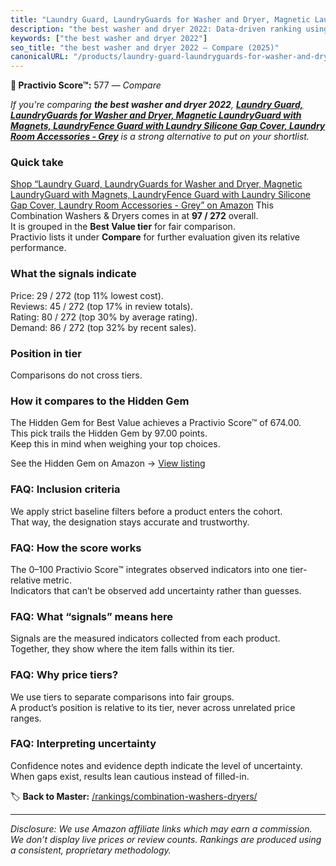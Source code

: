```yaml
---
title: "Laundry Guard, LaundryGuards for Washer and Dryer, Magnetic LaundryGuard with Magnets, LaundryFence Guard with Laundry Silicone Gap Cover, Laundry Room Accessories - Grey"
description: "the best washer and dryer 2022: Data-driven ranking using the Practivio Score™. Positioned by quality, value, demand, findability, momentum."
keywords: ["the best washer and dryer 2022"]
seo_title: "the best washer and dryer 2022 — Compare (2025)"
canonicalURL: "/products/laundry-guard-laundryguards-for-washer-and-dryer-magnetic-laundryguard-with-magnets-laundryfence-guard-with-laundry-silicone-gap-cover-laundry-room-accessories-grey-B0D254L4D4/"
---
```


**🛒 Practivio Score™:** 577 — _Compare_


*If you're comparing **the best washer and dryer 2022**, **[Laundry Guard, LaundryGuards for Washer and Dryer, Magnetic LaundryGuard with Magnets, LaundryFence Guard with Laundry Silicone Gap Cover, Laundry Room Accessories - Grey](https://www.amazon.com/dp/B0D254L4D4?tag=practivio-20)** is a strong alternative to put on your shortlist.*
### Quick take
[Shop “Laundry Guard, LaundryGuards for Washer and Dryer, Magnetic LaundryGuard with Magnets, LaundryFence Guard with Laundry Silicone Gap Cover, Laundry Room Accessories - Grey” on Amazon](https://www.amazon.com/dp/B0D254L4D4?tag=practivio-20)
This Combination Washers & Dryers comes in at **97 / 272** overall.  
It is grouped in the **Best Value tier** for fair comparison.  
Practivio lists it under **Compare** for further evaluation given its relative performance.

### What the signals indicate
Price: 29 / 272 (top 11% lowest cost).  
Reviews: 45 / 272 (top 17% in review totals).  
Rating: 80 / 272 (top 30% by average rating).  
Demand: 86 / 272 (top 32% by recent sales).

### Position in tier
Comparisons do not cross tiers.

### How it compares to the Hidden Gem
The Hidden Gem for Best Value achieves a Practivio Score™ of 674.00.  
This pick trails the Hidden Gem by 97.00 points.  
Keep this in mind when weighing your top choices.  

See the Hidden Gem on Amazon → [View listing](https://www.amazon.com/dp/B01ALBMIEI?tag=practivio-20)

### FAQ: Inclusion criteria
We apply strict baseline filters before a product enters the cohort.  
That way, the designation stays accurate and trustworthy.

### FAQ: How the score works
The 0–100 Practivio Score™ integrates observed indicators into one tier-relative metric.  
Indicators that can’t be observed add uncertainty rather than guesses.

### FAQ: What “signals” means here
Signals are the measured indicators collected from each product.  
Together, they show where the item falls within its tier.

### FAQ: Why price tiers?
We use tiers to separate comparisons into fair groups.  
A product’s position is relative to its tier, never across unrelated price ranges.

### FAQ: Interpreting uncertainty
Confidence notes and evidence depth indicate the level of uncertainty.  
When gaps exist, results lean cautious instead of filled-in.

<!-- Missing template for Compare/CompareWithinPriceClass -->


🏷️ **Back to Master:** [/rankings/combination-washers-dryers/](/rankings/combination-washers-dryers/)

---
_Disclosure: We use Amazon affiliate links which may earn a commission. We don’t display live prices or review counts. Rankings are produced using a consistent, proprietary methodology._
